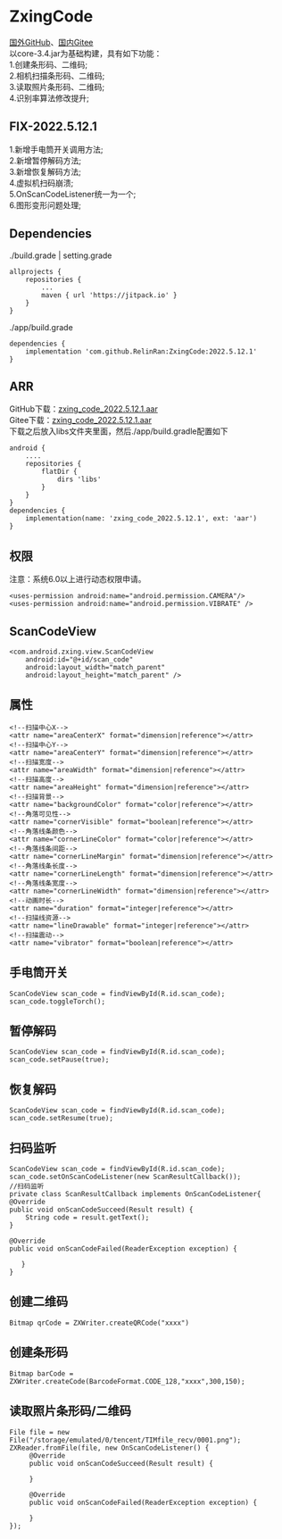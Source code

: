 # ZxingCode
[国外GitHub](https://github.com/RelinRan/ZxingCode)、[国内Gitee](https://gitee.com/relin/ZxingCode)  
以core-3.4.jar为基础构建，具有如下功能：   
1.创建条形码、二维码;    
2.相机扫描条形码、二维码;    
3.读取照片条形码、二维码;     
4.识别率算法修改提升;    
## FIX-2022.5.12.1
1.新增手电筒开关调用方法;     
2.新增暂停解码方法;    
3.新增恢复解码方法;      
4.虚拟机扫码崩溃;    
5.OnScanCodeListener统一为一个;  
6.图形变形问题处理;  
## Dependencies
./build.grade | setting.grade
```
allprojects {
    repositories {
		...
		maven { url 'https://jitpack.io' }
	}
}
```
./app/build.grade
```
dependencies {
	implementation 'com.github.RelinRan:ZxingCode:2022.5.12.1'
}
```
## ARR
GitHub下载：[zxing_code_2022.5.12.1.aar](https://github.com/RelinRan/AndroidPay/blob/master/zxing_code_2022.5.12.1.aar)  
Gitee下载：[zxing_code_2022.5.12.1.aar](https://gitee.com/relin/AndroidPay/blob/master/zxing_code_2022.5.12.1.aar)  
下载之后放入libs文件夹里面，然后./app/build.gradle配置如下
```
android {
    ....
    repositories {
        flatDir {
            dirs 'libs'
        }
    }
}
dependencies {
    implementation(name: 'zxing_code_2022.5.12.1', ext: 'aar')
}
```
## 权限
注意：系统6.0以上进行动态权限申请。
```
<uses-permission android:name="android.permission.CAMERA"/>
<uses-permission android:name="android.permission.VIBRATE" />
```
## ScanCodeView
```
<com.android.zxing.view.ScanCodeView
    android:id="@+id/scan_code"
    android:layout_width="match_parent"
    android:layout_height="match_parent" />
```
## 属性
```
<!--扫描中心X-->
<attr name="areaCenterX" format="dimension|reference"></attr>
<!--扫描中心Y-->
<attr name="areaCenterY" format="dimension|reference"></attr>
<!--扫描宽度-->
<attr name="areaWidth" format="dimension|reference"></attr>
<!--扫描高度-->
<attr name="areaHeight" format="dimension|reference"></attr>
<!--扫描背景-->
<attr name="backgroundColor" format="color|reference"></attr>
<!--角落可见性-->
<attr name="cornerVisible" format="boolean|reference"></attr>
<!--角落线条颜色-->
<attr name="cornerLineColor" format="color|reference"></attr>
<!--角落线条间距-->
<attr name="cornerLineMargin" format="dimension|reference"></attr>
<!--角落线条长度-->
<attr name="cornerLineLength" format="dimension|reference"></attr>
<!--角落线条宽度-->
<attr name="cornerLineWidth" format="dimension|reference"></attr>
<!--动画时长-->
<attr name="duration" format="integer|reference"></attr>
<!--扫描线资源-->
<attr name="lineDrawable" format="integer|reference"></attr>
<!--扫描震动-->
<attr name="vibrator" format="boolean|reference"></attr>
```
## 手电筒开关
```
ScanCodeView scan_code = findViewById(R.id.scan_code);
scan_code.toggleTorch();
```
## 暂停解码
```
ScanCodeView scan_code = findViewById(R.id.scan_code);
scan_code.setPause(true);
```
## 恢复解码
```
ScanCodeView scan_code = findViewById(R.id.scan_code);
scan_code.setResume(true);
```
## 扫码监听
```
ScanCodeView scan_code = findViewById(R.id.scan_code);
scan_code.setOnScanCodeListener(new ScanResultCallback());
//扫码监听
private class ScanResultCallback implements OnScanCodeListener{
@Override
public void onScanCodeSucceed(Result result) {
    String code = result.getText();
}

@Override
public void onScanCodeFailed(ReaderException exception) {

   }
}
```
## 创建二维码
```
Bitmap qrCode = ZXWriter.createQRCode("xxxx")
```
## 创建条形码
```
Bitmap barCode = ZXWriter.createCode(BarcodeFormat.CODE_128,"xxxx",300,150);
```
## 读取照片条形码/二维码
```
File file = new File("/storage/emulated/0/tencent/TIMfile_recv/0001.png");
ZXReader.fromFile(file, new OnScanCodeListener() {
     @Override
     public void onScanCodeSucceed(Result result) {

     }

     @Override
     public void onScanCodeFailed(ReaderException exception) {

     }
});
```

